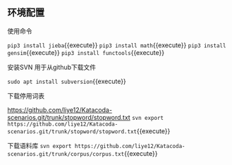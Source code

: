 ## 环境配置

使用命令

`pip3 install jieba`{{execute}}
`pip3 install math`{{execute}}
`pip3 install gensim`{{execute}}
`pip3 install functools`{{execute}}

安装SVN 用于从github下载文件

`sudo apt install subversion`{{execute}}

下载停用词表

https://github.com/liye12/Katacoda-scenarios.git/trunk/stopword/stopword.txt
`svn export https://github.com/liye12/Katacoda-scenarios.git/trunk/stopword/stopword.txt`{{execute}}

下载语料库
`svn export https://github.com/liye12/Katacoda-scenarios.git/trunk/corpus/corpus.txt`{{execute}}
